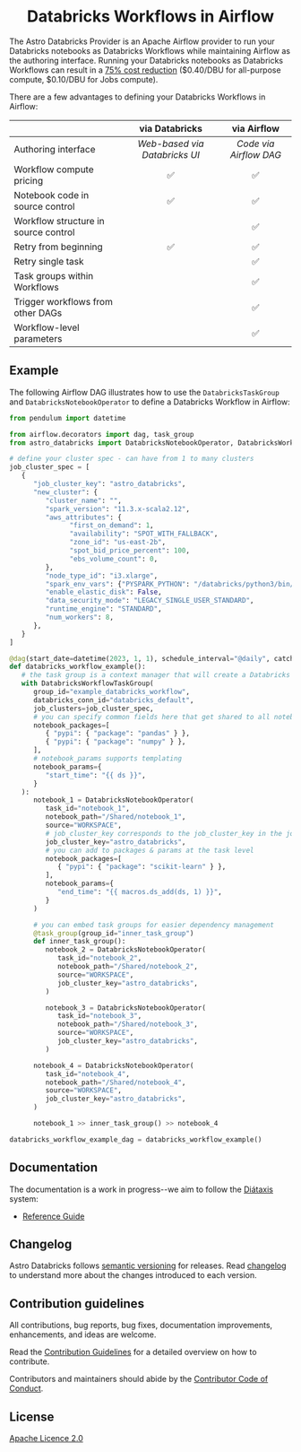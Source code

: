 <h1 align="center">
  Databricks Workflows in Airflow
</h1>

The Astro Databricks Provider is an Apache Airflow provider to run your Databricks notebooks as Databricks Workflows while maintaining Airflow as the authoring interface. Running your Databricks notebooks as Databricks Workflows can result in a [75% cost reduction](https://www.databricks.com/product/aws-pricing) ($0.40/DBU for all-purpose compute, $0.10/DBU for Jobs compute).

There are a few advantages to defining your Databricks Workflows in Airflow:

|                                      |        via Databricks         |      via Airflow       |
| :----------------------------------- | :---------------------------: | :--------------------: |
| Authoring interface                  | _Web-based via Databricks UI_ | _Code via Airflow DAG_ |
| Workflow compute pricing             |              ✅               |           ✅           |
| Notebook code in source control      |              ✅               |           ✅           |
| Workflow structure in source control |                               |           ✅           |
| Retry from beginning                 |              ✅               |           ✅           |
| Retry single task                    |                               |           ✅           |
| Task groups within Workflows         |                               |           ✅           |
| Trigger workflows from other DAGs    |                               |           ✅           |
| Workflow-level parameters            |                               |           ✅           |

## Example

The following Airflow DAG illustrates how to use the `DatabricksTaskGroup` and `DatabricksNotebookOperator` to define a Databricks Workflow in Airflow:

```python
from pendulum import datetime

from airflow.decorators import dag, task_group
from astro_databricks import DatabricksNotebookOperator, DatabricksWorkflowTaskGroup

# define your cluster spec - can have from 1 to many clusters
job_cluster_spec = [
   {
      "job_cluster_key": "astro_databricks",
      "new_cluster": {
         "cluster_name": "",
         "spark_version": "11.3.x-scala2.12",
         "aws_attributes": {
               "first_on_demand": 1,
               "availability": "SPOT_WITH_FALLBACK",
               "zone_id": "us-east-2b",
               "spot_bid_price_percent": 100,
               "ebs_volume_count": 0,
         },
         "node_type_id": "i3.xlarge",
         "spark_env_vars": {"PYSPARK_PYTHON": "/databricks/python3/bin/python3"},
         "enable_elastic_disk": False,
         "data_security_mode": "LEGACY_SINGLE_USER_STANDARD",
         "runtime_engine": "STANDARD",
         "num_workers": 8,
      },
   }
]

@dag(start_date=datetime(2023, 1, 1), schedule_interval="@daily", catchup=False)
def databricks_workflow_example():
   # the task group is a context manager that will create a Databricks Workflow
   with DatabricksWorkflowTaskGroup(
      group_id="example_databricks_workflow",
      databricks_conn_id="databricks_default",
      job_clusters=job_cluster_spec,
      # you can specify common fields here that get shared to all notebooks
      notebook_packages=[
         { "pypi": { "package": "pandas" } },
         { "pypi": { "package": "numpy" } },
      ],
      # notebook_params supports templating
      notebook_params={
         "start_time": "{{ ds }}",
      }
   ):
      notebook_1 = DatabricksNotebookOperator(
         task_id="notebook_1",
         notebook_path="/Shared/notebook_1",
         source="WORKSPACE",
         # job_cluster_key corresponds to the job_cluster_key in the job_cluster_spec
         job_cluster_key="astro_databricks",
         # you can add to packages & params at the task level
         notebook_packages=[
            { "pypi": { "package": "scikit-learn" } },
         ],
         notebook_params={
            "end_time": "{{ macros.ds_add(ds, 1) }}",
         }
      )

      # you can embed task groups for easier dependency management
      @task_group(group_id="inner_task_group")
      def inner_task_group():
         notebook_2 = DatabricksNotebookOperator(
            task_id="notebook_2",
            notebook_path="/Shared/notebook_2",
            source="WORKSPACE",
            job_cluster_key="astro_databricks",
         )

         notebook_3 = DatabricksNotebookOperator(
            task_id="notebook_3",
            notebook_path="/Shared/notebook_3",
            source="WORKSPACE",
            job_cluster_key="astro_databricks",
         )

      notebook_4 = DatabricksNotebookOperator(
         task_id="notebook_4",
         notebook_path="/Shared/notebook_4",
         source="WORKSPACE",
         job_cluster_key="astro_databricks",
      )

      notebook_1 >> inner_task_group() >> notebook_4

databricks_workflow_example_dag = databricks_workflow_example()
```

## Documentation

The documentation is a work in progress--we aim to follow the [Diátaxis](https://diataxis.fr/) system:

- [Reference Guide](https://astronomer.github.io/astro-provider-databricks/)

## Changelog

Astro Databricks follows [semantic versioning](https://semver.org/) for releases. Read [changelog](CHANGELOG.rst) to understand more about the changes introduced to each version.

## Contribution guidelines

All contributions, bug reports, bug fixes, documentation improvements, enhancements, and ideas are welcome.

Read the [Contribution Guidelines](docs/contributing.rst) for a detailed overview on how to contribute.

Contributors and maintainers should abide by the [Contributor Code of Conduct](CODE_OF_CONDUCT.md).

## License

[Apache Licence 2.0](LICENSE)
